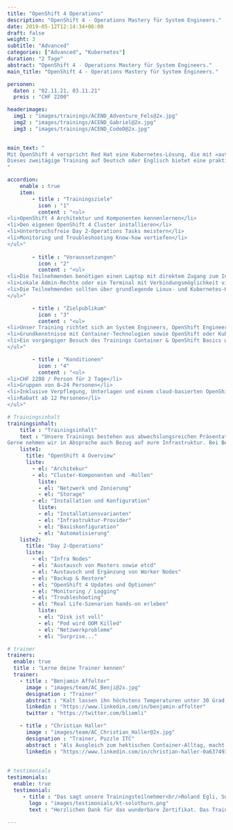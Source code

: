 ```yaml
---
title: "OpenShift 4 Operations"
description: "OpenShift 4 - Operations Mastery für System Engineers."
date: 2019-05-12T12:14:34+06:00
draft: false
weight: 3
subtitle: "Advanced"
categories: ["Advanced", "Kubernetes"]
duration: "2 Tage"
abstract: "OpenShift 4 - Operations Mastery für System Engineers."
main_title: "OpenShift 4 - Operations Mastery für System Engineers."

personen: 
  daten : "02.11.21, 03.11.21"
  preis : "CHF 2200"

headerimages:
  img1 : "images/trainings/ACEND_Adventure_Fels@2x.jpg"
  img2 : "images/trainings/ACEND_Gabriel@2x.jpg"
  img3 : "images/trainings/ACEND_CodeD@2x.jpg"
  

main_text: "
Mit OpenShift 4 verspricht Red Hat eine Kubernetes-Lösung, die mit «automated operations» und weiteren Vorzügen für Betrieb und Entwicklung auftrumpft.\n\n 
Dieses zweitägige Training auf Deutsch oder Englisch bietet eine praktische und klar verständliche Übersicht über die Herausforderungen im Day 2-Betrieb. Unsere Trainer kommen aus der Praxis und sind erfahrene OpenShift Engineers.
"

accordion:
    enable : true
    item:
        - title : "Trainingsziele"
          icon : "1"
          content : "<ul>
<li>OpenShift 4 Architektur und Komponenten kennenlernen</li>
<li>Den eigenen OpenShift 4 Cluster installieren</li>
<li>Unterbruchsfreie Day 2-Operations Tasks meistern</li>
<li>Monitoring und Troubleshooting Know-how vertiefen</li>
</ul>"
 
        - title : "Voraussetzungen"
          icon : "2"
          content : "<ul>
<li>Die Teilnehmenden benötigen einen Laptop mit direktem Zugang zum Internet</li>
<li>Lokale Admin-Rechte oder ein Terminal mit Verbindungsmöglichkeit via SSH sind zusätzlich nötig</li>
<li>Die Teilnehmenden sollten über grundlegende Linux- und Kubernetes-Kenntnisse verfügen</li>
</ul>"

        - title : "Zielpublikum"
          icon : "3"
          content : "<ul>
<li>Unser Training richtet sich an System Engineers, OpenShift Engineers und alle, die die Betriebsaspekte von OpenShift 4 kennenlernen wollen</li>
<li>Grundkenntnisse mit Container-Technologien sowie OpenShift oder Kubernetes werden vorausgesetzt</li>
<li>Ein vorgängiger Besuch des Trainings Container & OpenShift Basics wird empfohlen</li>
</ul>"

        - title : "Konditionen"
          icon : "4"
          content : "<ul>
<li>CHF 2200 / Person für 2 Tage</li>
<li>Gruppen von 8–24 Personen</li>
<li>Inklusive Verpflegung, Unterlagen und einem cloud-basierten OpenShift Cluster pro Teilnehmendem</li>
<li>Rabatt ab 12 Personen</li>
</ul>"

# Trainingsinhalt
trainingsinhalt: 
    title : "Trainingsinhalt"
    text : "Unsere Trainings bestehen aus abwechslungsreichen Präsentationen und hands-on Labs, um deren Inhalt auf spannende Art und Weise zu übermitteln.<br/>
Gerne nehmen wir in Absprache auch Bezug auf eure Infrastruktur. Bei Bedarf für weitere Inhalte können wir auf euren Wunsch hin Anpassungen vornehmen."
    liste1:
      title: "OpenShift 4 Overview"
      liste:
        - el: "Architekur"
        - el: "Cluster-Komponenten und -Rollen"
          liste:
          - el: "Netzwerk und Zonierung"
          - el: "Storage"
        - el: "Installation und Konfiguration"
          liste:
          - el: "Installationsvarianten"
          - el: "Infrastruktur-Provider"
          - el: "Basiskonfiguration"
          - el: "Automatisierung"
    liste2:
      title: "Day 2-Operations"
      liste:
        - el: "Infra Nodes"
        - el: "Austausch von Masters sowie etcd"
        - el: "Austausch und Ergänzung von Worker Nodes"
        - el: "Backup & Restore"
        - el: "OpenShift 4 Updates und Optionen"
        - el: "Monitoring / Logging"
        - el: "Troubleshooting"
        - el: "Real Life-Szenarien hands-on erleben"
          liste:
          - el: "Disk ist voll"
          - el: "Pod wird OOM Killed"
          - el: "Netzwerkprobleme"
          - el: "Surprise..."

# trainer
trainers:
  enable: true
  title : "Lerne deine Trainer kennen"
  trainer:
    - title : "Benjamin Affolter"
      image : "images/team/AC_Benji@2x.jpg"
      designation : "Trainer"
      abstract : "Kalt lassen ihn höchstens Temperaturen unter 30 Grad, nicht aber neue Technologien oder die Bedürfnisse von Trainings-Teilnehmenden."
      linkedin : "https://www.linkedin.com/in/benjamin-affolter"
      twitter : "https://twitter.com/bliemli"

    - title : "Christian Haller"
      image : "images/team/AC_Christian_Haller@2x.jpg"
      designation : "Trainer, Puzzle ITC"
      abstract : "Als Ausgleich zum hektischen Container-Alltag, macht er seine Sauerteigpizza von Hand. Und isst sie dann auch gleich selber."
      linkedin : "https://www.linkedin.com/in/christian-haller-0a637493"
      
      
# testimonials
testimonials:
  enable: true
  testimonial:
     - title : "Das sagt unsere Trainingsteilnehmer<br/>Roland Egli, Solothurn"
       logo : "images/testimonials/kt-solothurn.png"
       text : "Herzlichen Dank für das wunderbare Zertifikat. Das Training war sehr lernreich und der Austausch mit den anderen Trainees empfand ich als sehr wertvoll. Toll organisiert."
      
---
```

